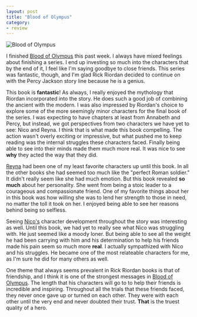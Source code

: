 ```yaml
---
layout: post
title: "Blood of Olympus"
category:
- review
---
```


![Blood of Olympus](http://www.whynotarhino.com/images/posts/blood-of-olympus/header.png)

I finished [Blood of Olympus](http://www.amazon.com/gp/product/1423146735/ref=as_li_qf_sp_asin_il_tl?ie=UTF8&camp=1789&creative=9325&creativeASIN=1423146735&linkCode=as2&tag=stephmilla-20&linkId=EMXKNKXY2EUJXOIY) this past week. I always have mixed feelings about finishing a series. I end up investing so much into the characters that by the end of it, I feel like I'm saying goodbye to close friends. This series was fantastic, though, and I'm glad Rick Riordan decided to continue on with the Percy Jackson story line because he is a genius.

This book is **fantastic**! As always, I really enjoyed the mythology that Riordan incorporated into the story. He does such a good job of combining the ancient with the modern. I was also impressed by Riordan's choice to explore some of the more seemingly minor characters for the final book of the series. I was expecting to have chapters at least from Annabeth and Percy, but instead, we got perspectives from two characters we have yet to see: Nico and Reyna. I think that is what made this book compelling. The action wasn't overly exciting or impressive, but what pushed me to keep reading was the internal struggles these characters faced. Finally being able to see into their minds made them much more real. It was nice to see **why** they acted the way that they did. 

[Reyna](http://camphalfblood.wikia.com/wiki/Reyna_Avila_Ram%C3%ADrez-Arellano) had been one of my least favorite characters up until this book. In all the other books she had seemed too much like the "perfect Roman soldier." It didn't really seem like she had much emotion. But this book revealed **so much** about her personality. She went from being a stoic leader to a courageous and compassionate friend. One of my favorite things about her in this book was how willing she was to lend her strength to those in need, no matter the toll it took on her. I enjoyed being able to see her reasons behind being so selfless. 

Seeing [Nico's](http://camphalfblood.wikia.com/wiki/Nico_di_Angelo) character development throughout the story was interesting as well. Until this book, we had yet to really see what Nico was struggling with. He just seemed like a moody loner. But being able to see all the weight he had been carrying with him and his determination to help his friends made his pain seem so much more **real**. I actually sympathized with Nico and his struggles. He became one of the most relateable characters for me, as I'm sure he did for many others as well. 

One theme that always seems prevalent in Rick Riordan books is that of friendship, and I think it is one of the strongest messages in [Blood of Olympus](http://www.amazon.com/gp/product/1423146735/ref=as_li_qf_sp_asin_il_tl?ie=UTF8&camp=1789&creative=9325&creativeASIN=1423146735&linkCode=as2&tag=stephmilla-20&linkId=EMXKNKXY2EUJXOIY). The length that his characters will go to to help their friends is incredible and inspiring. Throughout all the trials that these friends faced, they never once gave up or turned on each other. They were with each other until the very end and never doubted their trust. **That** is the truest quality of a hero. 

